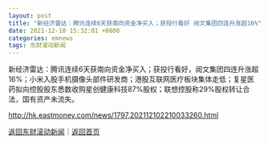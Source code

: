 ```yaml
---
layout: post
title: "新经济雷达｜腾讯连续6天获南向资金净买入；获投行看好 阅文集团四连升涨超16%"
date: 2021-12-10 15:32:01 +0800
categories: emnews
tags: 东财滚动新闻
---
```


新经济雷达：腾讯连续6天获南向资金净买入；获投行看好，阅文集团四连升涨超16%；小米入股手机摄像头部件研发商；港股互联网医疗板块集体走低；复星医药拟向控股股东悉数收购星创健康科技87%股权；联想控股称29%股权转让合法，国有资产未流失。

<http://hk.eastmoney.com/news/1797,202112102210033260.html>

[返回东财滚动新闻](//finews.withounder.com/emnews/)｜[返回首页](//finews.withounder.com/)